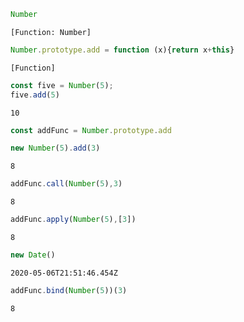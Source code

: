

```javascript
Number
```




    [Function: Number]




```javascript
Number.prototype.add = function (x){return x+this}
```




    [Function]




```javascript
const five = Number(5);
five.add(5)
```




    10




```javascript
const addFunc = Number.prototype.add
```


```javascript
new Number(5).add(3)
```




    8




```javascript
addFunc.call(Number(5),3)
```




    8




```javascript
addFunc.apply(Number(5),[3])
```




    8




```javascript
new Date()
```




    2020-05-06T21:51:46.454Z




```javascript
addFunc.bind(Number(5))(3)
```




    8



